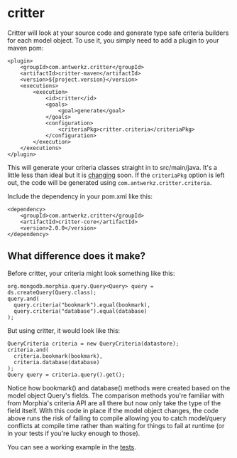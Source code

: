 critter
=======

Critter will look at your source code and generate type safe criteria builders for
each model object.  To use it, you simply need to add a plugin to your maven pom:

    <plugin>
        <groupId>com.antwerkz.critter</groupId>
        <artifactId>critter-maven</artifactId>
        <version>${project.version}</version>
        <executions>
            <execution>
                <id>critter</id>
                <goals>
                    <goal>generate</goal>
                </goals>
                <configuration>
                    <criteriaPkg>critter.criteria</criteriaPkg>
                </configuration>
            </execution>
        </executions>
    </plugin>


This will generate your criteria classes straight in to src/main/java.  It's a little less than ideal but it
is [changing](https://github.com/evanchooly/critter/issues/4) soon.  If the `criteriaPkg` option is left out, the code
will be generated using `com.antwerkz.critter.criteria`.

Include the dependency in your pom.xml like this:

    <dependency>
        <groupId>com.antwerkz.critter</groupId>
        <artifactId>critter-core</artifactId>
        <version>2.0.0</version>
    </dependency>

What difference does it make?
-----------------------------
Before critter, your criteria might look something like this:

    org.mongodb.morphia.query.Query<Query> query = ds.createQuery(Query.class);
    query.and(
      query.criteria("bookmark").equal(bookmark),
      query.criteria("database").equal(database)
    );

But using critter, it would look like this:

    QueryCriteria criteria = new QueryCriteria(datastore);
    criteria.and(
      criteria.bookmark(bookmark),
      criteria.database(database)
    );
    Query query = criteria.query().get();

Notice how bookmark() and database() methods were created based on the model object Query's fields.  The comparison
methods you're familiar with from Morphia's criteria API are all there but now only take the type of the field itself.
With this code in place if the model object changes, the code above runs the risk of failing to compile allowing you to
catch model/query conflicts at compile time rather than waiting for things to fail at runtime (or in your tests if you're
lucky enough to those).

You can see a working example in the [tests](https://github.com/evanchooly/critter/tree/master/tests).
